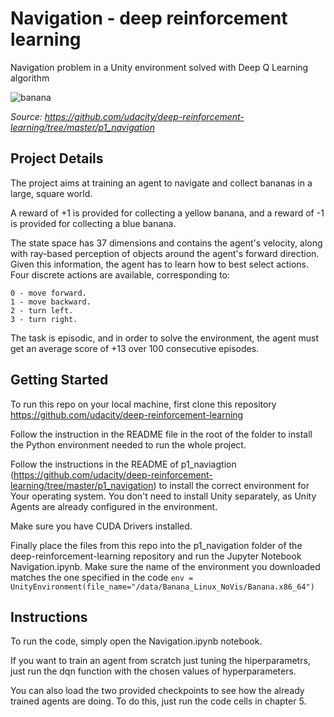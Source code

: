# Navigation - deep reinforcement learning

Navigation problem in a Unity environment solved with Deep Q Learning algorithm

![banana](https://user-images.githubusercontent.com/10624937/42135619-d90f2f28-7d12-11e8-8823-82b970a54d7e.gif)

*Source: https://github.com/udacity/deep-reinforcement-learning/tree/master/p1_navigation*

## Project Details

The project aims at training an agent to navigate and collect bananas in a large, square world.

A reward of +1 is provided for collecting a yellow banana, and a reward of -1 is provided for collecting a blue banana. 

The state space has 37 dimensions and contains the agent's velocity, along with ray-based perception of objects around the agent's forward direction. Given this information, the agent has to learn how to best select actions. Four discrete actions are available, corresponding to:

    0 - move forward.
    1 - move backward.
    2 - turn left.
    3 - turn right.
    
The task is episodic, and in order to solve the environment, the agent must get an average score of +13 over 100 consecutive episodes.

## Getting Started

To run this repo on your local machine, first clone this repository https://github.com/udacity/deep-reinforcement-learning

Follow the instruction in the README file in the root of the folder to install the Python environment needed to run the whole project. 

Follow the instructions in the README of p1_naviagtion (https://github.com/udacity/deep-reinforcement-learning/tree/master/p1_navigation) to install the correct environment for Your operating system.
You don't need to install Unity separately, as Unity Agents are already configured in the environment. 

Make sure you have CUDA Drivers installed.

Finally place the files from this repo into the p1_navigation folder of the deep-reinforcement-learning repository and run the Jupyter Notebook Navigation.ipynb. Make sure the name of the environment you downloaded matches the one specified in the code 
`env = UnityEnvironment(file_name="/data/Banana_Linux_NoVis/Banana.x86_64")`

## Instructions

To run the code, simply open the Navigation.ipynb notebook. 

If you want to train an agent from scratch just tuning the hiperparametrs, just run the dqn function with the chosen values of hyperparameters. 

You can also load the two provided checkpoints to see how the already trained agents are doing. To do this, just run the code cells in chapter 5.
